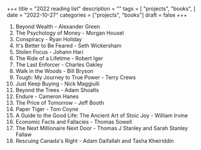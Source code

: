 +++
title = "2022 reading list"
description = ""
tags = [
    "projects",
    "books",
]
date = "2022-10-27"
categories = ["projects",
              "books"]
draft = false
+++

1. Beyond Wealth - Alexander Green
2. The Psychology of Money - Morgan Housel
3. Conspiracy - Ryan Holiday
4. It's Better to Be Feared - Seth Wickersham
5. Stolen Focus - Johann Hari
6. The Ride of a Lifetime - Robert Iger
7. The Last Enforcer - Charles Oakley
8. Walk in the Woods - Bill Bryson
9. Tough: My Journey to True Power - Terry Crews
10. Just Keep Buying - Nick Maggiulli
11. Beyond the Trees - Adam Shoalts
12. Endure - Cameron Hanes
13. The Price of Tomorrow - Jeff Booth
14. Paper Tiger - Tom Coyne
15. A Guide to the Good Life: The Ancient Art of Stoic Joy - William Irvine
16. Economic Facts and Fallacies - Thomas Sowell
17. The Next Millionaire Next Door - Thomas J Stanley and Sarah Stanley Fallaw
18. Rescuing Canada's Right - Adam Daifallah and Tasha Kheiriddin
